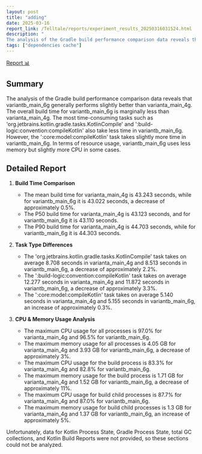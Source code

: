 ```yaml
---
layout: post
title: "adding"
date: 2025-03-16
report_link: /Telltale/reports/experiment_results_20250316031524.html
description: " 
The analysis of the Gradle build performance comparison data reveals that variantb_main_6g generally performs slightly better than varianta_main_4g. The overall build time for variantb_main_6g is marginally less than varianta_main_4g. The most time-consuming tasks such as 'org.jetbrains.kotlin.gradle.tasks.KotlinCompile' and ':build-logic:convention:compileKotlin' also take less time in variantb_main_6g. However, the ':core:model:compileKotlin' task takes slightly more time in variantb_main_6g. In terms of resource usage, variantb_main_6g uses less memory but slightly more CPU in some cases."
tags: ["dependencies cache"]
---
```

[Report 📊](../../reports/experiment_results_20250316031524.html)
## Summary
The analysis of the Gradle build performance comparison data reveals that variantb_main_6g generally performs slightly better than varianta_main_4g. The overall build time for variantb_main_6g is marginally less than varianta_main_4g. The most time-consuming tasks such as 'org.jetbrains.kotlin.gradle.tasks.KotlinCompile' and ':build-logic:convention:compileKotlin' also take less time in variantb_main_6g. However, the ':core:model:compileKotlin' task takes slightly more time in variantb_main_6g. In terms of resource usage, variantb_main_6g uses less memory but slightly more CPU in some cases.

## Detailed Report

1. **Build Time Comparison**
   - The mean build time for varianta_main_4g is 43.243 seconds, while for variantb_main_6g it is 43.022 seconds, a decrease of approximately 0.5%.
   - The P50 build time for varianta_main_4g is 43.123 seconds, and for variantb_main_6g it is 43.110 seconds.
   - The P90 build time for varianta_main_4g is 44.703 seconds, while for variantb_main_6g it is 44.303 seconds.

2. **Task Type Differences**
   - The 'org.jetbrains.kotlin.gradle.tasks.KotlinCompile' task takes on average 8.708 seconds in varianta_main_4g and 8.513 seconds in variantb_main_6g, a decrease of approximately 2.2%.
   - The ':build-logic:convention:compileKotlin' task takes on average 12.277 seconds in varianta_main_4g and 11.872 seconds in variantb_main_6g, a decrease of approximately 3.3%.
   - The ':core:model:compileKotlin' task takes on average 5.140 seconds in varianta_main_4g and 5.155 seconds in variantb_main_6g, an increase of approximately 0.3%.

3. **CPU & Memory Usage Analysis**
   - The maximum CPU usage for all processes is 97.0% for varianta_main_4g and 96.5% for variantb_main_6g.
   - The maximum memory usage for all processes is 4.05 GB for varianta_main_4g and 3.93 GB for variantb_main_6g, a decrease of approximately 3%.
   - The maximum CPU usage for the build process is 83.3% for varianta_main_4g and 82.8% for variantb_main_6g.
   - The maximum memory usage for the build process is 1.71 GB for varianta_main_4g and 1.52 GB for variantb_main_6g, a decrease of approximately 11%.
   - The maximum CPU usage for build child processes is 87.7% for varianta_main_4g and 87.0% for variantb_main_6g.
   - The maximum memory usage for build child processes is 1.3 GB for varianta_main_4g and 1.37 GB for variantb_main_6g, an increase of approximately 5%.

Unfortunately, data for Kotlin Process State, Gradle Process State, total GC collections, and Kotlin Build Reports were not provided, so these sections could not be analyzed.
